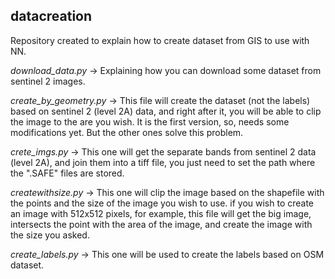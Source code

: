 ## datacreation
Repository created to explain how to create dataset from GIS to use with NN.

*download_data.py* -> Explaining how you can download some dataset from sentinel 2 images.

*create_by_geometry.py* -> This file will create the dataset (not the labels) based on sentinel 2 (level 2A) data, and right after it, you will be able to clip the image to the are you wish. It is the first version, so, needs some modifications yet. But the other ones solve this problem.

*crete_imgs.py* -> This one will get the separate bands from sentinel 2 data (level 2A), and join them into a tiff file, you just need to set the path where the ".SAFE" files are stored. 

*createwithsize.py* -> This one will clip the image based on the shapefile with the points and the size of the image you wish to use. if you wish to create an image with 512x512 pixels, for example, this file will get the big image, intersects the point with the area of the image, and create the image with the size you asked.

*create_labels.py* -> This one will be used to create the labels based on OSM dataset.
